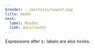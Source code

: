 ```yaml
---
$render: ../partials/layout.pug
title: Hooks
next:
  label: Routes
  link: docs/routes
---
```


Expressions after `$:` labels are also hooks.
